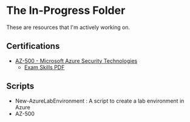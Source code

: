 # The In-Progress Folder
These are resources that I'm actively working on.

## Certifications
* [AZ-500 - Microsoft Azure Security Technologies](/In-Progress/az-500.md)
    * [Exam Skills PDF](/In-Progress/exam-az-500.pdf)

## Scripts
* New-AzureLabEnvironment : A script to create a lab environment in Azure
* AZ-500